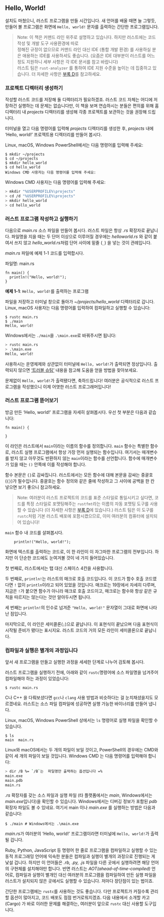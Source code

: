 ## Hello, World!  
   
설치도 마쳤으니, 러스트 프로그램을 만들 시간입니다. 새 언어를 배울 때면 늘 그렇듯, 
만들어 볼 프로그램은 화면에 `Hello, world!` 문자를 출력하는 간단한 프로그램입니다.


> Note: 이 책은 커맨드 라인 위주로 설명하고 있습니다. 하지만 러스트에는 코드 작성 및 개발 도구 사용환경에 따로   
정해진 규정이 없으므로 커맨드 라인 대신 IDE (통합 개발 환경) 를 사용하실 분은 애용하는 IDE를 사용하셔도 좋습니다. (요즘은 IDE 대부분이 러스트를 어느 정도 지원하니 세부 사항은 각 IDE 문서를 참고 바랍니다)   
러스트 팀은 `rust-analyzer` 를 통하여 IDE 지원 수준을 높이는 데 집중하고 있습니다. 
더 자세한 사항은 [부록 D](https://doc.rust-kr.org/appendix-04-useful-development-tools.html)를 참고하세요.


### 프로젝트 디렉터리 생성하기

작성할 러스트 코드를 저장해 둘 디렉터리가 필요하겠죠. 러스트 코드 자체는 어디에 저장하건 실행하는 데 문제는 없습니다만, 이 책을 보며 연습하시는 분들은 편의를 위해 홈 디렉터리 내 *projects* 디렉터리를 생성해 각종 프로젝트를 보관하는 것을 권장해 드립니다.

터미널을 열고 다음 명령어를 입력해 *projects* 디렉터리를 생성한 후, *projects* 내에 ‘Hello, world!’ 프로젝트용 디렉터리를 만들어 봅시다.

Linux, macOS, Windows PowerShell에서는 다음 명령어를 입력해 주세요:

``` console
$ mkdir ~/projects
$ cd ~/projects
$ mkdir hello_world
$ cd hello_world
Windows CMD 사용자는 다음 명령어를 입력해 주세요:
```
Windows CMD 사용자는 다음 명령어를 입력해 주세요:

``` bash
> mkdir "%USERPROFILE%\projects"
> cd /d "%USERPROFILE%\projects"
> mkdir hello_world
> cd hello_world
```


### 러스트 프로그램 작성하고 실행하기

다음으로 *main.rs* 소스 파일을 만들어 봅시다. 러스트 파일은 항상 *.rs* 확장자로 끝납니다. 파일명을 지을 때는 두 단어 이상으로 이루어질 경우에는 *helloworld.rs* 와 같이 붙여서 쓰지 않고 *hello_world.rs*처럼 단어 사이에 밑줄 (`_`) 을 넣는 것이 관례입니다.

*main.rs* 파일에 예제 1-1 코드를 입력합시다.

파일명: main.rs

``` rust,editable
fn main() {
  println!("Hello, world!");
}
```
**예제 1-1**: `Hello, world!`를 출력하는 프로그램

파일을 저장하고 터미널 창으로 돌아가 *~/projects/hello_world* 디렉터리로 갑니다. 
Linux, macOS 사용자는 다음 명령어를 입력하여 컴파일하고 실행할 수 있습니다:
``` console 
$ rustc main.rs
$ ./main
Hello, world!
``` 
Windows에서는 `./main`을 `.\main.exe`로 바꿔주시면 됩니다:

``` bash
> rustc main.rs
> .\main.exe
Hello, world!
```
사용하시는 운영체제와 상관없이 터미널에 `Hello, world!`가 출력되면 정상입니다. 
출력되지 않으면 [‘트러블 슈팅’](https://doc.rust-kr.org/ch01-01-installation.html#troubleshooting) 내용을 참고해 도움을 얻을 방법을 찾아보세요.

문제없이 `Hello, world!`가 출력됐다면, 축하드립니다! 
여러분은 공식적으로 러스트 프로그램을 작성했으니 이제 어엿한 러스트 프로그래머입니다!


### 러스트 프로그램 뜯어보기

방금 만든 ‘Hello, world!’ 프로그램을 자세히 살펴봅시다. 우선 첫 부분은 다음과 같습니다:

``` rust,editable
fn main() {

}
```

이 라인은 러스트에서 `main`이라는 이름의 함수를 정의합니다. `main` 함수는 특별한 함수로, 러스트 실행 프로그램에서 항상 가장 먼저 실행되는 함수입니다. 여기서는 매개변수를 받지 않고 아무것도 반환하지 않는 `main`이라는 함수를 선언합니다. 함수에 매개변수가 있을 때는 `()` 안쪽에 이를 작성해야 합니다.

함수 본문은 `{}`로 감싸집니다. 러스트에서는 모든 함수에 대해 본문을 감싸는 중괄호(`{}`)가 필수입니다. 중괄호는 함수 정의와 같은 줄에 작성하고 그 사이에 공백을 한 칸 넣으면 보기 좋으니 참고하세요.

> Note: 여러분이 러스트 프로젝트의 코드를 표준 스타일로 통일시키고 싶다면, 코드를 특정 스타일로 포맷팅해주는 `rustfmt`라는 이름의 자동 포맷팅 도구를 사용할 수 있습니다 (더 자세한 사항은 [부록 D](https://doc.rust-kr.org/appendix-04-useful-development-tools.html)에 있습니다.) 러스트 팀은 이 도구를 `rustc`처럼 기본 러스트 배포에 포함시켰으므로, 이미 여러분의 컴퓨터에 설치되어 있습니다!

`main` 함수 내 코드를 살펴봅시다.
``` rust,editable
    println!("Hello, world!");
```    
화면에 텍스트를 출력하는 코드로, 이 한 라인이 이 자그마한 프로그램의 전부입니다. 하지만 이 단순한 코드에도 눈여겨볼 것이 네 가지 들어있습니다.

첫 번째로, 러스트에서는 탭 대신 스페이스 4칸을 사용합니다.

두 번째로, `println!`는 러스트의 매크로 호출 코드입니다. 이 코드가 함수 호출 코드였다면 `!` 없이 `println`이라고 되어 있었을 것입니다. 매크로는 19장에서 자세히 다루며, 지금은 `!`가 붙으면 함수가 아니라 매크로 호출 코드이고, 매크로는 함수와 항상 같은 규칙을 따르지는 않는다는 것만 알아두시면 됩니다.

세 번째는 `println!`의 인수로 넘겨준 `"Hello, world!"` 문자열이 그대로 화면에 나타난 점입니다.

마지막으로, 이 라인은 세미콜론(`;`)으로 끝납니다. 이 표현식이 끝났으며 다음 표현식이 시작될 준비가 됐다는 표시지요. 러스트 코드의 거의 모든 라인이 세미콜론으로 끝납니다.


### 컴파일과 실행은 별개의 과정입니다

앞서 새 프로그램을 만들고 실행한 과정을 세세한 단계로 나누어 검토해 봅시다.

러스트 프로그램을 실행하기 전에, 아래와 같이 `rustc`명령어에 소스 파일명을 넘겨주어 컴파일해야 하는 과정이 있었습니다:

``` console
$ rustc main.rs
```
C나 C++ 을 다뤄보셨다면 `gcc`나 `clang` 사용 방법과 비슷하다는 걸 눈치채셨을지도 모르겠네요. 러스트는 소스 파일 컴파일에 성공하면 실행 가능한 바이너리를 만들어 냅니다.

Linux, macOS, Windows PowerShell 상에서는 `ls` 명령어로 실행 파일을 확인할 수 있습니다.

``` console
$ ls
main  main.rs
```       
Linux와 macOS에서는 두 개의 파일이 보일 것이고, PowerShell의 경우에는 CMD와 같이 세 개의 파일이 보일 것입니다. Windows CMD 는 다음 명령어를 입력해야 합니다:
``` bash
> dir /B %= `/B`는  파일명만 출력하는 옵션입니다 =%
main.exe
main.pdb
main.rs
```
*.rs* 확장자를 갖는 소스 파일과 실행 파일 (타 플랫폼에서는 *main*, Windows에서는 *main.exe*입니다)을 확인할 수 있습니다. Windows에서는 디버깅 정보가 포함된 *pdb* 확장자 파일도 볼 수 있네요. 여기서 main 이나 *main.exe* 를 실행하는 방법은 다음과 같습니다:

```
$ ./main # Windows에서는 .\main.exe
```
*main.rs*가 여러분의 ‘Hello, world!’ 프로그램이라면 터미널에 `Hello, world!`가 출력될 겁니다.

Ruby, Python, JavaScript 등 명령어 한 줄로 프로그램을 컴파일하고 실행할 수 있는 동적 프로그래밍 언어에 익숙한 분들은 컴파일과 실행이 별개의 과정으로 진행되는 게 낯설 겁니다. 하지만 이 언어들은 *.rb, .py, .js* 파일을 다른 곳에서 실행하려면 해당 언어의 구현체를 설치해야만 합니다. 
반면 러스트는 *AOT(ahead-of-time-compiled)* 언어로, 컴파일과 실행이 별개인 대신 여러분의 프로그램을 컴파일하여 만든 실행 파일을 러스트가 설치되지 않은 곳에서도 실행할 수 있습니다. 저마다 장단점이 있는 법이죠.

간단한 프로그램에는 `rustc`를 사용하는 것도 좋습니다. 다만 프로젝트가 커질수록 관리할 옵션이 많아지고, 코드 배포도 점점 번거로워지겠죠. 다음 내용에서 소개할 카고 (Cargo) 가 바로 이러한 문제를 해결하는, 여러분이 앞으로 `rustc` 대신 사용할 도구입니다.


